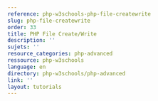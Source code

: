 ```yaml
---
reference: php-w3schools-php-file-createwrite
slug: php-file-createwrite
order: 33
title: PHP File Create/Write
description: ''
sujets: ''
resource_categories: php-advanced
ressource: php-w3schools
language: en
directory: php-w3schools/php-advanced
link: ''
layout: tutorials
---
```

